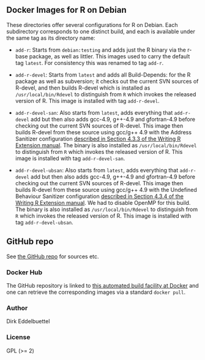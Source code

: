 
## Docker Images for R on Debian

These directories offer several configurations for R on Debian. Each
subdirectory corresponds to one distinct build, and each is available under
the same tag as its directory name:

* `add-r`: Starts from `debian:testing` and adds just the R binary via the
r-base package, as well as littler.  This images used to carry the default
tag `latest`. For consistency this was renamed to tag `add-r`.

* `add-r-devel`: Starts from `latest` and adds all Build-Depends: for the R
package as well as subversion; it checks out the current SVN sources of
R-devel, and then builds R-devel which is installed as
`/usr/local/bin/Rdevel` to distinguish from `R` which invokes the released version of R.
This image is installed with tag `add-r-devel`.

* `add-r-devel-san`: Also starts from `latest`, adds everything that
`add-r-devel` add but then also adds gcc-4.9, g++-4.9 and gfortran-4.9 before
checking out the current SVN sources of R-devel.  This image then builds
R-devel from these source using gcc/g++ 4.9 with the Address Sanitizer
configuration [described in Section 4.3.3 of the Writing R Extension
manual](http://cran.rstudio.com/doc/manuals/r-devel/R-exts.html#Using-Address-Sanitizer).
The binary is also installed as `/usr/local/bin/Rdevel` to distinguish from `R`
which invokes the released version of R.
This image is installed with tag `add-r-devel-san`.

* `add-r-devel-ubsan`: Also starts from `latest`, adds everything that
`add-r-devel` add but then also adds gcc-4.9, g++-4.9 and gfortran-4.9 before
checking out the current SVN sources of R-devel.  This image then builds
R-devel from these source using gcc/g++ 4.9 with the Undefined Behaviour Sanitizer
configuration [described in Section 4.3.4 of the Writing R Extension
manual](http://cran.rstudio.com/doc/manuals/r-devel/R-exts.html#Using-Undefined-Behaviour-Sanitizer).
We had to disable OpenMP for this build.
The binary is also installed as `/usr/local/bin/Rdevel` to distinguish from `R`
which invokes the released version of R.
This image is installed with tag `add-r-devel-ubsan`.

## GitHub repo

See [the GitHub repo](https://github.com/eddelbuettel/docker-debian-r) for
sources etc.

### Docker Hub

The GitHub  repository is linked to 
[this automated build facility at Docker](https://registry.hub.docker.com/u/eddelbuettel/docker-debian-r/)
and one can retrieve the corresponding images via a standard `docker pull`.

### Author

Dirk Eddelbuettel

### License

GPL (>= 2)



